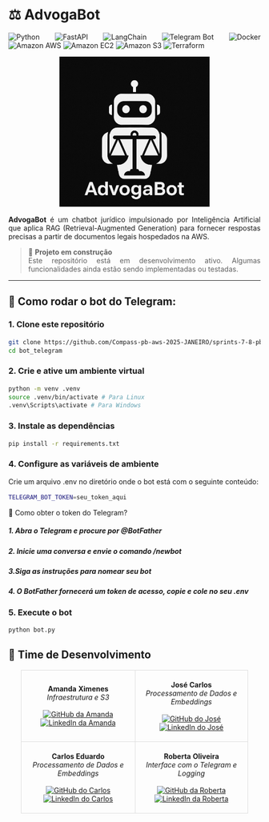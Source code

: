 <div align="justify">

# ⚖️ AdvogaBot

![Python](https://img.shields.io/badge/Python-3776AB?style=for-the-badge&logo=python&logoColor=white)
![FastAPI](https://img.shields.io/badge/FastAPI-005571?style=for-the-badge&logo=fastapi&logoColor=white)
![LangChain](https://img.shields.io/badge/LangChain-000000?style=for-the-badge&logo=langchain&logoColor=white)
![Telegram Bot](https://img.shields.io/badge/Telegram_Bot-2CA5E0?style=for-the-badge&logo=telegram&logoColor=white)
![Docker](https://img.shields.io/badge/Docker-2496ED?style=for-the-badge&logo=docker&logoColor=white)
![Amazon AWS](https://img.shields.io/badge/AWS-232F3E?style=for-the-badge&logo=amazonaws&logoColor=white)
![Amazon EC2](https://img.shields.io/badge/EC2-FF9900?style=for-the-badge&logo=amazonec2&logoColor=white)
![Amazon S3](https://img.shields.io/badge/S3-569A31?style=for-the-badge&logo=amazons3&logoColor=white)
![Terraform](https://img.shields.io/badge/Terraform-7B42BC?style=for-the-badge&logo=terraform&logoColor=white)

<div align="center">
  <img src="assets/AdvogaBot-2.jpg" alt="AdvogaBot" width="300" height="300">
</div>

**AdvogaBot** é um chatbot jurídico impulsionado por Inteligência Artificial que aplica RAG (Retrieval-Augmented Generation) para fornecer respostas precisas a partir de documentos legais hospedados na AWS.

> 🚧 **Projeto em construção**  
> Este repositório está em desenvolvimento ativo. Algumas funcionalidades ainda estão sendo implementadas ou testadas.

---

## 🚀 Como rodar o bot do Telegram:

### 1. Clone este repositório
```bash
git clone https://github.com/Compass-pb-aws-2025-JANEIRO/sprints-7-8-pb-aws-janeiro.git
cd bot_telegram
```
### 2. Crie e ative um ambiente virtual
```bash
python -m venv .venv
source .venv/bin/activate # Para Linux
.venv\Scripts\activate # Para Windows
```
### 3. Instale as dependências
```bash
pip install -r requirements.txt
```
### 4. Configure as variáveis de ambiente
Crie um arquivo .env no diretório onde o bot está com o seguinte conteúdo:
```bash
TELEGRAM_BOT_TOKEN=seu_token_aqui
```
🔐 Como obter o token do Telegram?

#####  1. Abra o Telegram e procure por @BotFather

##### 2. Inicie uma conversa e envie o comando /newbot

##### 3.Siga as instruções para nomear seu bot

##### 4. O BotFather fornecerá um token de acesso, copie e cole no seu .env

### 5. Execute o bot
```bash
python bot.py
```
## 👥 Time de Desenvolvimento

<div align="center">

<table style="width:90%; border-collapse: collapse;">
  <tr>
    <td align="center" style="padding: 20px; border: 1px solid #ddd;">
      <strong>Amanda Ximenes</strong><br>
      <em>Infraestrutura e S3</em><br><br>
      <a href="https://github.com/AmandaCampoos" target="_blank" title="GitHub de Amanda">
        <img src="https://img.shields.io/badge/GitHub-100000?style=for-the-badge&logo=github&logoColor=white" alt="GitHub da Amanda">
      </a>
      <a href="https://linkedin.com/in/amanda-ximenes-a02ab8266" target="_blank" title="LinkedIn de Amanda">
        <img src="https://img.shields.io/badge/LinkedIn-0077B5?style=for-the-badge&logo=linkedin&logoColor=white" alt="LinkedIn da Amanda">
      </a>
    </td>
    <td align="center" style="padding: 20px; border: 1px solid #ddd;">
      <strong>José Carlos</strong><br>
      <em>Processamento de Dados e Embeddings</em><br><br>
      <a href="https://github.com/josecarlosjccf" target="_blank" title="GitHub de José">
        <img src="https://img.shields.io/badge/GitHub-100000?style=for-the-badge&logo=github&logoColor=white" alt="GitHub do José">
      </a>
      <a href="https://www.linkedin.com/in/jos%C3%A9-carlos-candido-73b723235" target="_blank" title="LinkedIn de José">
        <img src="https://img.shields.io/badge/LinkedIn-0077B5?style=for-the-badge&logo=linkedin&logoColor=white" alt="LinkedIn do José">
      </a>
    </td>
  </tr>
  <tr>
    <td align="center" style="padding: 20px; border: 1px solid #ddd;">
      <strong>Carlos Eduardo</strong><br>
      <em>Processamento de Dados e Embeddings</em><br><br>
      <a href="https://github.com/CarlosEduardo-067" target="_blank" title="GitHub de Carlos">
        <img src="https://img.shields.io/badge/GitHub-100000?style=for-the-badge&logo=github&logoColor=white" alt="GitHub do Carlos">
      </a>
      <a href="https://www.linkedin.com/in/carlos-eduardo-dos-santos-vital-9335612b1" target="_blank" title="LinkedIn de Carlos">
        <img src="https://img.shields.io/badge/LinkedIn-0077B5?style=for-the-badge&logo=linkedin&logoColor=white" alt="LinkedIn do Carlos">
      </a>
    </td>
    <td align="center" style="padding: 20px; border: 1px solid #ddd;">
      <strong>Roberta Oliveira</strong><br>
      <em>Interface com o Telegram e Logging</em><br><br>
      <a href="https://github.com/RobertakOliveira" target="_blank" title="GitHub de Roberta">
        <img src="https://img.shields.io/badge/GitHub-100000?style=for-the-badge&logo=github&logoColor=white" alt="GitHub da Roberta">
      </a>
      <a href="https://linkedin.com/in/roberta-oliveira-b9a0961a4" target="_blank" title="LinkedIn de Roberta">
        <img src="https://img.shields.io/badge/LinkedIn-0077B5?style=for-the-badge&logo=linkedin&logoColor=white" alt="LinkedIn da Roberta">
      </a>
    </td>
  </tr>
</table>

</div>


</div>
